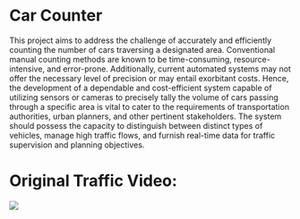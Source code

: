 # Car Counter
This project aims to address the challenge of accurately and efficiently counting the number of cars traversing a designated area. Conventional manual counting methods are known to be time-consuming, resource-intensive, and error-prone. Additionally, current automated systems may not offer the necessary level of precision or may entail exorbitant costs. Hence, the development of a dependable and cost-efficient system capable of utilizing sensors or cameras to precisely tally the volume of cars passing through a specific area is vital to cater to the requirements of transportation authorities, urban planners, and other pertinent stakeholders. The system should possess the capacity to distinguish between distinct types of vehicles, manage high traffic flows, and furnish real-time data for traffic supervision and planning objectives.

# Original Traffic Video:
![](https://github.com/HashemRawashdeh/Car-Counter/blob/main/traffic.gif)
